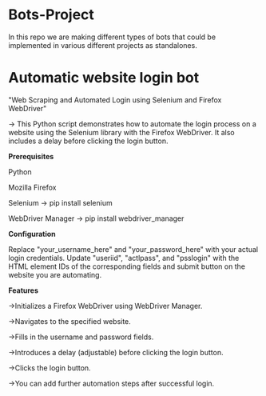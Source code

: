 # Bots-Project
In this repo we are making different types of bots that could be implemented in various different projects as standalones.

# Automatic website login bot
"Web Scraping and Automated Login using Selenium and Firefox WebDriver"

-> This Python script demonstrates how to automate the login process on a website using the Selenium library with the Firefox WebDriver. It also includes a delay   before clicking the login button.

**Prerequisites**

Python

Mozilla Firefox

Selenium 
->  pip install selenium

WebDriver Manager 
->  pip install webdriver_manager

**Configuration**

Replace "your_username_here" and "your_password_here" with your actual login credentials.
Update "useriid", "actlpass", and "psslogin" with the HTML element IDs of the corresponding fields and submit button on the website you are automating.

**Features**

->Initializes a Firefox WebDriver using WebDriver Manager.

->Navigates to the specified website.

->Fills in the username and password fields.

->Introduces a delay (adjustable) before clicking the login button.

->Clicks the login button.

->You can add further automation steps after successful login.
